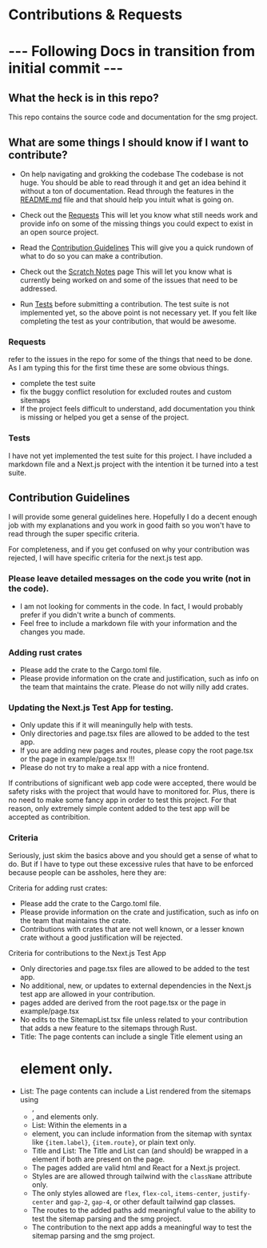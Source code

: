 # Contributions & Requests

# --- Following Docs in transition from initial commit ---

## What the heck is in this repo?

This repo contains the source code and documentation for the smg project.

## What are some things I should know if I want to contribute?

- On help navigating and grokking the codebase
  The codebase is not huge. You should be able to read through it and get an idea behind it without a ton of documentation.
  Read through the features in the [README.md](README.md) file and that should help you intuit what is going on.

- Check out the [Requests](#requests)
  This will let you know what still needs work and provide info on some of the missing things you could expect to exist in an open source project.

- Read the [Contribution Guidelines](#contribution-guidelines)
  This will give you a quick rundown of what to do so you can make a contribution.

- Check out the [Scratch Notes](ScratchNotes.md) page
  This will let you know what is currently being worked on and some of the issues that need to be addressed.

- Run [Tests](#tests) before submitting a contribution.
  The test suite is not implemented yet, so the above point is not necessary yet.
  If you felt like completing the test as your contribution, that would be awesome.

### Requests

refer to the issues in the repo for some of the things that need to be done.
As I am typing this for the first time these are some obvious things.

- complete the test suite
- fix the buggy conflict resolution for excluded routes and custom sitemaps
- If the project feels difficult to understand, add documentation you think is missing or helped you get a sense of the project.

### Tests

I have not yet implemented the test suite for this project.
I have included a markdown file and a Next.js project with the intention it be turned into a test suite.

## Contribution Guidelines

I will provide some general guidelines here. Hopefully I do a decent enough job with my explanations and you work in good faith so you won't have to read through the super specific criteria.

For completeness, and if you get confused on why your contribution was rejected, I will have specific criteria for the next.js test app.

### Please leave detailed messages on the code you write (not in the code).

- I am not looking for comments in the code. In fact, I would probably prefer if you didn't write a bunch of comments.
- Feel free to include a markdown file with your information and the changes you made.

### Adding rust crates

- Please add the crate to the Cargo.toml file.
- Please provide information on the crate and justification, such as info on the team that maintains the crate. Please do not willy nilly add crates.

### Updating the Next.js Test App for testing.

- Only update this if it will meaningully help with tests.
- Only directories and page.tsx files are allowed to be added to the test app.
- If you are adding new pages and routes, please copy the root page.tsx or the page in example/page.tsx !!!
- Please do not try to make a real app with a nice frontend.

If contributions of significant web app code were accepted, there would be safety risks with the project that would have to monitored for.
Plus, there is no need to make some fancy app in order to test this project.
For that reason, only extremely simple content added to the test app will be accepted as contribition.

### Criteria

Seriously, just skim the basics above and you should get a sense of what to do.
But if I have to type out these excessive rules that have to be enforced because people can be assholes, here they are:

Criteria for adding rust crates:

- Please add the crate to the Cargo.toml file.
- Please provide information on the crate and justification, such as info on the team that maintains the crate.
- Contributions with crates that are not well known, or a lesser known crate without a good justification will be rejected.

Criteria for contributions to the Next.js Test App

- Only directories and page.tsx files are allowed to be added to the test app.
- No additional, new, or updates to external dependencies in the Next.js test app are allowed in your contribution.
- pages added are derived from the root page.tsx or the page in example/page.tsx
- No edits to the SitemapList.tsx file unless related to your contribution that adds a new feature to the sitemaps through Rust.
- Title: The page contents can include a single Title element using an <h1> element only.
- List: The page contents can include a List rendered from the sitemaps using <ul>, <li>, and <span> elements only.
- List: Within the <span> elements in a <li> element, you can include information from the sitemap with syntax like `{item.label}`, `{item.route}`, or plain text only.
- Title and List: The Title and List can (and should) be wrapped in a <div> element if both are present on the page.
- The pages added are valid html and React for a Next.js project.
- Styles are are allowed through tailwind with the `className` attribute only.
- The only styles allowed are `flex`, `flex-col`, `items-center`, `justify-center` and `gap-2`, `gap-4`, or other default tailwind gap classes.
- The routes to the added paths add meaningful value to the ability to test the sitemap parsing and the smg project.
- The contribution to the next app adds a meaningful way to test the sitemap parsing and the smg project.
